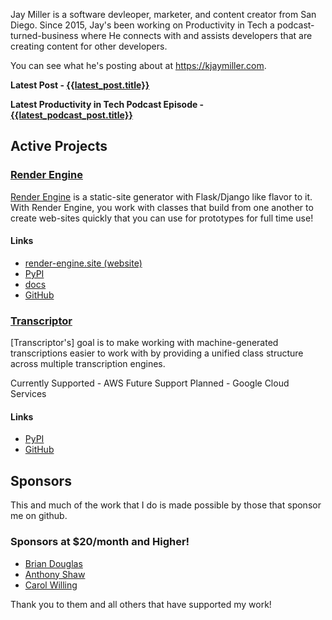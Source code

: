Jay Miller is a software devleoper, marketer, and content creator from San Diego. Since 2015,  Jay's been working on Productivity in Tech a podcast-turned-business where He connects with and assists developers that are creating content for other developers. 

You can see what he's posting about at <https://kjaymiller.com>.

**Latest Post - [{{latest_post.title}}]({{latest_post.link}})**

**Latest Productivity in Tech Podcast Episode - [{{latest_podcast_post.title}}]({{latest_podcast_post.link}})**

## Active Projects

### [Render Engine]
[Render Engine] is a static-site generator with Flask/Django like flavor to it.
With Render Engine, you work with classes that build from one another to create
web-sites quickly that you can use for prototypes for full time use!

#### Links
- [render-engine.site (website)][Render Engine]
- [PyPI](https://pypi.org/project/render-engine)
- [docs](https://render-engine.readthedocs.io)
- [GitHub](https://github.com/kjaymiller/render-engine)

### [Transcriptor]
[Transcriptor's] goal is to make working with machine-generated transcriptions
easier to work with by providing a unified class structure across multiple
transcription engines.

Currently Supported - AWS
Future Support Planned - Google Cloud Services

#### Links
- [PyPI][Transcriptor]
- [GitHub](https://github.com/kjaymiller/transcriptor)

## Sponsors
This and much of the work that I do is made possible by those that sponsor me
on github. 

### Sponsors at $20/month and Higher!
- [Brian Douglas](https://github.com/bdougie)
- [Anthony Shaw](https://github.com/toneybaloney)
- [Carol Willing](https://github.com/willingc)

Thank you to them and all others that have supported my work!

[Render Engine]: https://render-engine.site
[Transcriptor]: https://pypi.org/project/transcriptor

